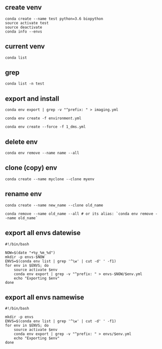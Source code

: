 ## create venv   

    conda create --name test python=3.6 biopython
    source activate test
    source deactivate
    conda info --envs

## current venv

    conda list 

## grep

    conda list -n test

## export and install

    conda env export | grep -v "^prefix: " > imaging.yml

    conda env create -f environment.yml

    conda env create --force -f 1_dms.yml

## delete env  

    conda env remove --name name --all

## clone (copy) env

    conda create --name myclone --clone myenv

## rename env

    conda create --name new_name --clone old_name

    conda remove --name old_name --all # or its alias: `conda env remove --name old_name`

## export all envs datewise

    #!/bin/bash

    NOW=$(date "+%y_%m_%d")
    mkdir -p envs-$NOW
    ENVS=$(conda env list | grep '^\w' | cut -d' ' -f1)
    for env in $ENVS; do
        source activate $env
        conda env export | grep -v "^prefix: " > envs-$NOW/$env.yml
        echo "Exporting $env"
    done

## export all envs namewise

    #!/bin/bash

    mkdir -p envs
    ENVS=$(conda env list | grep '^\w' | cut -d' ' -f1)
    for env in $ENVS; do
        source activate $env
        conda env export | grep -v "^prefix: " > envs/$env.yml
        echo "Exporting $env"
    done
